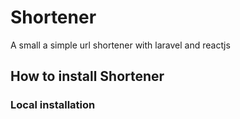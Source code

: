 # Shortener
A small a simple url shortener with laravel and reactjs

## How to install Shortener
### Local installation

